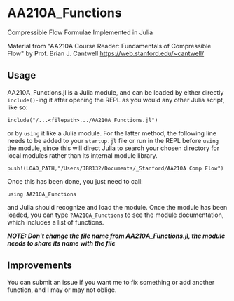 # AA210A_Functions
Compressible Flow Formulae Implemented in Julia

Material from "AA210A Course Reader: Fundamentals of Compressible Flow" by Prof. Brian J. Cantwell
https://web.stanford.edu/~cantwell/

## Usage
AA210A_Functions.jl is a Julia module, and can be loaded by either directly `include()`-ing it after opening the REPL as you would any other Julia script, like so:

    include("/...<filepath>.../AA210A_Functions.jl")

or by `using` it like a Julia module. For the latter method, the following line needs to be added to your `startup.jl` file or run in the REPL before `using` the module, since this will direct Julia to search your chosen directory for local modules rather than its internal module library.

    push!(LOAD_PATH,"/Users/JBR132/Documents/_Stanford/AA210A Comp Flow")

Once this has been done, you just need to call:

    using AA210A_Functions

and Julia should recognize and load the module. Once the module has been loaded, you can type `?AA210A_Functions` to see the module documentation, which includes a list of functions.

_**NOTE: Don't change the file name from AA210A_Functions.jl, the module needs to share its name with the file**_

## Improvements
You can submit an issue if you want me to fix something or add another function, and I may or may not oblige.
